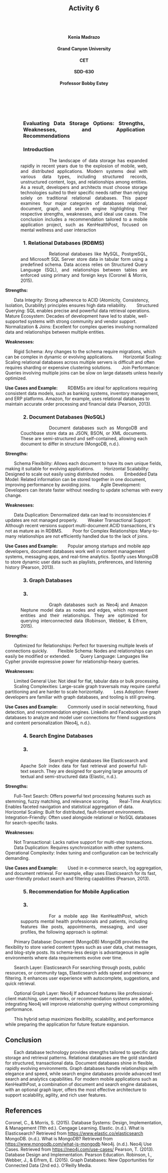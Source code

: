 <br><br>
<h2 align="center">Activity 6</h2>
<br><br>

<h4 align="center">Kenia Madrazo</h4>
<h4 align="center">Grand Canyon University</h4>
<h4 align="center">CET</h4>
<h4 align="center">SDD-630</h4>                     
<h4 align="center">Professor Bobby Estey</h4>
<br><br>                  
<br><br>

<h3><p style="text-align: justify; margin-left: 3.5em; margin-right: 3.5em;">Evaluating Data Storage Options: Strengths, Weaknesses, and Application Recommendations</h3>

<h3><p style="text-align: justify; margin-left: 3.5em; margin-right: 3.5em;">Introduction</h3>
<p style="text-align: justify; text-indent: 4.5em; margin-left: 3.5em; margin-right: 3.5em;">
&emsp;&emsp;The landscape of data storage has expanded rapidly in recent years due to the explosion of mobile, web, and distributed applications. Modern systems deal with various data types, including structured records, unstructured content, logs, and relationships among entities. As a result, developers and architects must choose storage technologies suited to their specific needs rather than relying solely on traditional relational databases. This paper examines four major categories of databases relational, document, graph, and search engine highlighting their respective strengths, weaknesses, and ideal use cases. The conclusion includes a recommendation tailored to a mobile application project, such as KenHealthPost, focused on mental wellness and user interaction
</p>


<h3><p style="text-align: justify; margin-left: 3.5em; margin-right: 3.5em;">1. Relational Databases (RDBMS)</h3>
<p style="text-align: justify; text-indent: 4.5em; margin-left: 3.5em; margin-right: 3.5em;">
&emsp;&emsp;Relational databases like MySQL, PostgreSQL, and Microsoft SQL Server store data in tabular form using a predefined schema. Data access relies on Structured Query Language (SQL), and relationships between tables are enforced using primary and foreign keys (Coronel & Morris, 2015).

**Strengths:**

&emsp;&emsp;Data Integrity: Strong adherence to ACID (Atomicity, Consistency, Isolation, Durability) principles ensures high data reliability.
&emsp;&emsp;Structured Querying: SQL enables precise and powerful data retrieval operations.
&emsp;&emsp;Mature Ecosystem: Decades of development have led to stable, well-supported systems with strong community and vendor support.
&emsp;&emsp;Normalization & Joins: Excellent for complex queries involving normalized data and relationships between multiple entities.

**Weaknesses:**

&emsp;&emsp;Rigid Schema: Any changes to the schema require migrations, which can be complex in dynamic or evolving applications.
&emsp;&emsp;Horizontal Scaling: Scaling relational databases across multiple servers is difficult and often requires sharding or expensive clustering solutions.
&emsp;&emsp;Join Performance: Queries involving multiple joins can be slow on large datasets unless heavily optimized.

**Use Cases and Example:**
&emsp;&emsp;RDBMSs are ideal for applications requiring consistent data models, such as banking systems, inventory management, and ERP platforms. Amazon, for example, uses relational databases to maintain accurate order processing and financial data (Pearson, 2013).

<h3><p style="text-align: justify; margin-left: 3.5em; margin-right: 3.5em;">2. Document Databases (NoSQL)</h3>
<p style="text-align: justify; text-indent: 4.5em; margin-left: 3.5em; margin-right: 3.5em;">
&emsp;&emsp;Document databases such as MongoDB and Couchbase store data as JSON, BSON, or XML documents. These are semi-structured and self-contained, allowing each document to differ in structure (MongoDB, n.d.).

**Strengths:**

&emsp;&emsp;Schema Flexibility: Allows each document to have its own unique fields, making it suitable for evolving applications.
&emsp;&emsp;Horizontal Scalability: Designed to scale out easily using distributed nodes.
&emsp;&emsp;Embedded Data Model: Related information can be stored together in one document, improving performance by avoiding joins.
&emsp;&emsp;Agile Development: Developers can iterate faster without needing to update schemas with every change.

**Weaknesses:**

&emsp;&emsp;Data Duplication: Denormalized data can lead to inconsistencies if updates are not managed properly.
&emsp;&emsp;Weaker Transactional Support: Although recent versions support multi-document ACID transactions, it's not as mature as in RDBMS.
&emsp;&emsp;Poor for Complex Relationships: Many-to-many relationships are not efficiently handled due to the lack of joins.

**Use Cases and Example:**
&emsp;&emsp;Popular among startups and mobile app developers, document databases work well in content management systems, messaging apps, and real-time analytics. Spotify uses MongoDB to store dynamic user data such as playlists, preferences, and listening history (Pearson, 2013).

<h3><p style="text-align: justify; margin-left: 3.5em; margin-right: 3.5em;">3. Graph Databases</h3>
<h3><p style="text-align: justify; margin-left: 3.5em; margin-right: 3.5em;">3. </h3>
<p style="text-align: justify; text-indent: 4.5em; margin-left: 3.5em; margin-right: 3.5em;">
&emsp;&emsp;Graph databases such as Neo4j and Amazon Neptune model data as nodes and edges, which represent entities and their relationships. They are optimized for querying interconnected data (Robinson, Webber, & Eifrem, 2015).

**Strengths:**

&emsp;&emsp;Optimized for Relationships: Perfect for traversing multiple levels of connections quickly.
&emsp;&emsp;Flexible Schema: Nodes and relationships can easily be modified or extended.
&emsp;&emsp;Query Language: Languages like Cypher provide expressive power for relationship-heavy queries.

**Weaknesses:**

&emsp;&emsp;Limited General Use: Not ideal for flat, tabular data or bulk processing.
&emsp;&emsp;Scaling Complexities: Large-scale graph traversals may require careful partitioning and are harder to scale horizontally.
&emsp;&emsp;Less Adoption: Fewer developers are familiar with graph databases, and tooling is still growing.

**Use Cases and Example:**
&emsp;&emsp;Commonly used in social networking, fraud detection, and recommendation engines. LinkedIn and Facebook use graph databases to analyze and model user connections for friend suggestions and content personalization (Neo4j, n.d.).

<h3><p style="text-align: justify; margin-left: 3.5em; margin-right: 3.5em;">4. Search Engine Databases</h3>
<h3><p style="text-align: justify; margin-left: 3.5em; margin-right: 3.5em;">3. </h3>
<p style="text-align: justify; text-indent: 4.5em; margin-left: 3.5em; margin-right: 3.5em;">
&emsp;&emsp;Search engine databases like Elasticsearch and Apache Solr index data for fast retrieval and powerful full-text search. They are designed for querying large amounts of textual and semi-structured data (Elastic, n.d.).

**Strengths:**

&emsp;&emsp;Full-Text Search: Offers powerful text processing features such as stemming, fuzzy matching, and relevance scoring.
&emsp;&emsp;Real-Time Analytics: Enables faceted navigation and statistical aggregation of data.
&emsp;&emsp;Horizontal Scaling: Built for distributed, fault-tolerant environments.
&emsp;&emsp;Integration-Friendly: Often used alongside relational or NoSQL databases for search-specific tasks.

**Weaknesses:**

&emsp;&emsp;Not Transactional: Lacks native support for multi-step transactions.
&emsp;&emsp;Data Duplication: Requires synchronization with other systems.
&emsp;&emsp;Operational Complexity: Index tuning and configuration can be technically demanding.

**Use Cases and Example:**
&emsp;&emsp;Used in e-commerce search, log aggregation, and document retrieval. For example, eBay uses Elasticsearch for its fast, user-friendly product search and filtering capabilities (Pearson, 2013).

<h3><p style="text-align: justify; margin-left: 3.5em; margin-right: 3.5em;">5. Recommendation for Mobile Application</h3>
<h3><p style="text-align: justify; margin-left: 3.5em; margin-right: 3.5em;">3. </h3>
<p style="text-align: justify; text-indent: 4.5em; margin-left: 3.5em; margin-right: 3.5em;">
&emsp;&emsp;For a mobile app like KenHealthPost, which supports mental health professionals and patients, including features like posts, appointments, messaging, and user profiles, the following approach is optimal:

&emsp;&emsp;Primary Database: Document (MongoDB)
MongoDB provides the flexibility to store varied content types such as user data, chat messages, and blog-style posts. Its schema-less design is advantageous in agile environments where data requirements evolve over time.

&emsp;&emsp;Search Layer: Elasticsearch
For searching through posts, public resources, or community tags, Elasticsearch adds speed and relevance filtering. It enhances user experience with autocomplete, suggestions, and quick retrieval.

&emsp;&emsp;Optional Graph Layer: Neo4j
If advanced features like professional-client matching, user networks, or recommendation systems are added, integrating Neo4j will improve relationship querying without compromising performance.

&emsp;&emsp;This hybrid setup maximizes flexibility, scalability, and performance while preparing the application for future feature expansion. 

## Conclusion
&emsp;&emsp;Each database technology provides strengths tailored to specific data storage and retrieval patterns. Relational databases are the gold standard for structured, transactional data. Document databases shine in flexible, rapidly evolving environments. Graph databases handle relationships with elegance and speed, while search engine databases provide advanced text search and analytics capabilities. For modern mobile applications such as KenHealthPost, a combination of document and search engine databases, with an optional graph layer, offers the most effective architecture to support scalability, agility, and rich user features.

## References

Coronel, C., & Morris, S. (2015). Database Systems: Design, Implementation, & Management (11th ed.). Cengage Learning.
Elastic. (n.d.). What is Elasticsearch? Retrieved from https://www.elastic.co/elasticsearch
MongoDB. (n.d.). What is MongoDB? Retrieved from https://www.mongodb.com/what-is-mongodb
Neo4j. (n.d.). Neo4j Use Cases. Retrieved from https://neo4j.com/use-cases/
Pearson, T. (2013). Database Design and Implementation. Pearson Education.
Robinson, I., Webber, J., & Eifrem, E. (2015). Graph Databases: New Opportunities for Connected Data (2nd ed.). O’Reilly Media.